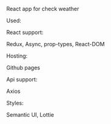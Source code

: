 React app for check weather


Used:


React support:

Redux, Async, prop-types, React-DOM


Hosting:

Github pages


Api support:

Axios


Styles:

Semantic UI, Lottie